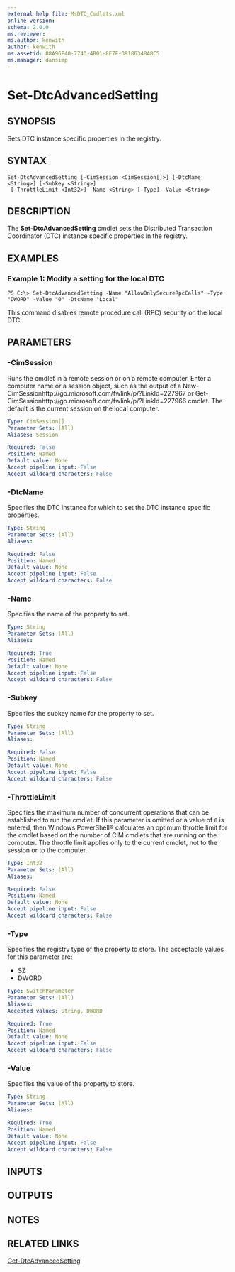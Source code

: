 ```yaml
---
external help file: MsDTC_Cmdlets.xml
online version: 
schema: 2.0.0
ms.reviewer:
ms.author: kenwith
author: kenwith
ms.assetid: 88A96F40-774D-4B01-8F7E-39186348A8C5
ms.manager: dansimp
---
```


# Set-DtcAdvancedSetting

## SYNOPSIS
Sets DTC instance specific properties in the registry.

## SYNTAX

```
Set-DtcAdvancedSetting [-CimSession <CimSession[]>] [-DtcName <String>] [-Subkey <String>]
 [-ThrottleLimit <Int32>] -Name <String> [-Type] -Value <String>
```

## DESCRIPTION
The **Set-DtcAdvancedSetting** cmdlet sets the Distributed Transaction Coordinator (DTC) instance specific properties in the registry.

## EXAMPLES

### Example 1: Modify a setting for the local DTC
```
PS C:\> Set-DtcAdvancedSetting -Name "AllowOnlySecureRpcCalls" -Type "DWORD" -Value "0" -DtcName "Local"
```

This command disables remote procedure call (RPC) security on the local DTC.

## PARAMETERS

### -CimSession
Runs the cmdlet in a remote session or on a remote computer.
Enter a computer name or a session object, such as the output of a New-CimSessionhttp://go.microsoft.com/fwlink/p/?LinkId=227967 or Get-CimSessionhttp://go.microsoft.com/fwlink/p/?LinkId=227966 cmdlet.
The default is the current session on the local computer.

```yaml
Type: CimSession[]
Parameter Sets: (All)
Aliases: Session

Required: False
Position: Named
Default value: None
Accept pipeline input: False
Accept wildcard characters: False
```

### -DtcName
Specifies the DTC instance for which to set the DTC instance specific properties.

```yaml
Type: String
Parameter Sets: (All)
Aliases: 

Required: False
Position: Named
Default value: None
Accept pipeline input: False
Accept wildcard characters: False
```

### -Name
Specifies the name of the property to set.

```yaml
Type: String
Parameter Sets: (All)
Aliases: 

Required: True
Position: Named
Default value: None
Accept pipeline input: False
Accept wildcard characters: False
```

### -Subkey
Specifies the subkey name for the property to set.

```yaml
Type: String
Parameter Sets: (All)
Aliases: 

Required: False
Position: Named
Default value: None
Accept pipeline input: False
Accept wildcard characters: False
```

### -ThrottleLimit
Specifies the maximum number of concurrent operations that can be established to run the cmdlet.
If this parameter is omitted or a value of `0` is entered, then Windows PowerShell® calculates an optimum throttle limit for the cmdlet based on the number of CIM cmdlets that are running on the computer.
The throttle limit applies only to the current cmdlet, not to the session or to the computer.

```yaml
Type: Int32
Parameter Sets: (All)
Aliases: 

Required: False
Position: Named
Default value: None
Accept pipeline input: False
Accept wildcard characters: False
```

### -Type
Specifies the registry type of the property to store.
The acceptable values for this parameter are:

- SZ
- DWORD

```yaml
Type: SwitchParameter
Parameter Sets: (All)
Aliases: 
Accepted values: String, DWORD

Required: True
Position: Named
Default value: None
Accept pipeline input: False
Accept wildcard characters: False
```

### -Value
Specifies the value of the property to store.

```yaml
Type: String
Parameter Sets: (All)
Aliases: 

Required: True
Position: Named
Default value: None
Accept pipeline input: False
Accept wildcard characters: False
```

## INPUTS

## OUTPUTS

## NOTES

## RELATED LINKS

[Get-DtcAdvancedSetting](./Get-DtcAdvancedSetting.md)

